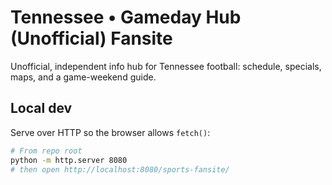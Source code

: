 # Tennessee • Gameday Hub (Unofficial) Fansite

Unofficial, independent info hub for Tennessee football: schedule, specials, maps, and a game-weekend guide.

## Local dev

Serve over HTTP so the browser allows `fetch()`:

```bash
# From repo root
python -m http.server 8080
# then open http://localhost:8080/sports-fansite/
